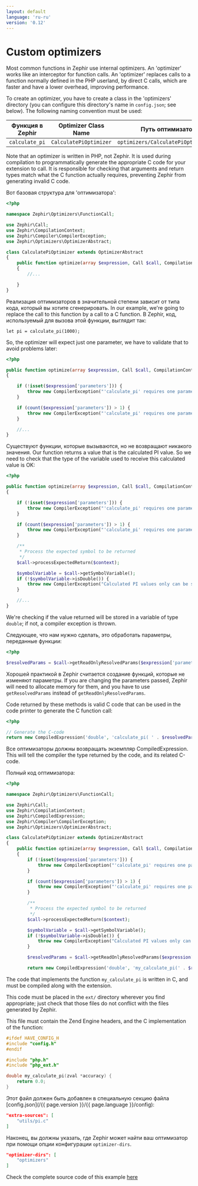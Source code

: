 ```yaml
---
layout: default
language: 'ru-ru'
version: '0.12'
---
```


# Custom optimizers

Most common functions in Zephir use internal optimizers. An 'optimizer' works like an interceptor for function calls. An 'optimizer' replaces calls to a function normally defined in the PHP userland, by direct C calls, which are faster and have a lower overhead, improving performance.

To create an optimizer, you have to create a class in the 'optimizers' directory (you can configure this directory's name in `config.json`; see below). The following naming convention must be used:

| Функция в Zephir | Optimizer Class Name   | Путь оптимизатора                     | Function in C     |
| ---------------- | ---------------------- | ------------------------------------- | ----------------- |
| `calculate_pi`   | `CalculatePiOptimizer` | `optimizers/CalculatePiOptimizer.php` | `my_calculate_pi` |


Note that an optimizer is written in PHP, not Zephir. It is used during compilation to programmatically generate the appropriate C code for your extension to call. It is responsible for checking that arguments and return types match what the C function actually requires, preventing Zephir from generating invalid C code.

Вот базовая структура для 'оптимизатора':

```php
<?php

namespace Zephir\Optimizers\FunctionCall;

use Zephir\Call;
use Zephir\CompilationContext;
use Zephir\Compiler\CompilerException;
use Zephir\Optimizers\OptimizerAbstract;

class CalculatePiOptimizer extends OptimizerAbstract
{
    public function optimize(array $expression, Call $call, CompilationContext $context)
    {
        //...

    }
}
```

Реализация оптимизаторов в значительной степени зависит от типа кода, который вы хотите сгенерировать. In our example, we're going to replace the call to this function by a call to a C function. В Zephir, код, используемый для вызова этой функции, выглядит так:

```zephir
let pi = calculate_pi(1000);
```

So, the optimizer will expect just one parameter, we have to validate that to avoid problems later:

```php
<?php

public function optimize(array $expression, Call $call, CompilationContext $context)
{

    if (!isset($expression['parameters'])) {
        throw new CompilerException("'calculate_pi' requires one parameter", $expression);
    }

    if (count($expression['parameters']) > 1) {
        throw new CompilerException("'calculate_pi' requires one parameter", $expression);
    }

    //...
}
```

Существуют функции, которые вызываются, но не возвращают никакого значения. Our function returns a value that is the calculated PI value. So we need to check that the type of the variable used to receive this calculated value is OK:

```php
<?php

public function optimize(array $expression, Call $call, CompilationContext $context)
{

    if (!isset($expression['parameters'])) {
        throw new CompilerException("'calculate_pi' requires one parameter", $expression);
    }

    if (count($expression['parameters']) > 1) {
        throw new CompilerException("'calculate_pi' requires one parameter", $expression);
    }

    /**
     * Process the expected symbol to be returned
     */
    $call->processExpectedReturn($context);

    $symbolVariable = $call->getSymbolVariable();
    if (!$symbolVariable->isDouble()) {
        throw new CompilerException("Calculated PI values only can be stored in double variables", $expression);
    }

    //...
}
```

We're checking if the value returned will be stored in a variable of type `double`; if not, a compiler exception is thrown.

Следующее, что нам нужно сделать, это обработать параметры, переданные функции:

```php
<?php

$resolvedParams = $call->getReadOnlyResolvedParams($expression['parameters'], $context, $expression);
```

Хорошей практикой в Zephir считается создание функций, которые не изменяют параметры. If you are changing the parameters passed, Zephir will need to allocate memory for them, and you have to use `getResolvedParams` instead of `getReadOnlyResolvedParams`.

Code returned by these methods is valid C code that can be used in the code printer to generate the C function call:

```php
<?php

// Generate the C-code
return new CompiledExpression('double', 'calculate_pi( ' . $resolvedParams[0] . ')', $expression);
```

Все оптимизаторы должны возвращать экземпляр CompiledExpression. This will tell the compiler the type returned by the code, and its related C-code.

Полный код оптимизатора:

```php
<?php

namespace Zephir\Optimizers\FunctionCall;

use Zephir\Call;
use Zephir\CompilationContext;
use Zephir\CompiledExpression;
use Zephir\Compiler\CompilerException;
use Zephir\Optimizers\OptimizerAbstract;

class CalculatePiOptimizer extends OptimizerAbstract
{
    public function optimize(array $expression, Call $call, CompilationContext $context)
    {
        if (!isset($expression['parameters'])) {
            throw new CompilerException("'calculate_pi' requires one parameter", $expression);
        }

        if (count($expression['parameters']) > 1) {
            throw new CompilerException("'calculate_pi' requires one parameter", $expression);
        }

        /**
         * Process the expected symbol to be returned
         */
        $call->processExpectedReturn($context);

        $symbolVariable = $call->getSymbolVariable();
        if (!$symbolVariable->isDouble()) {
            throw new CompilerException("Calculated PI values only can be stored in double variables", $expression);
        }

        $resolvedParams = $call->getReadOnlyResolvedParams($expression['parameters'], $context, $expression);

        return new CompiledExpression('double', 'my_calculate_pi(' . $resolvedParams[0] .  ')', $expression);
```

The code that implements the function `my_calculate_pi` is written in C, and must be compiled along with the extension.

This code must be placed in the `ext/` directory wherever you find appropriate; just check that those files do not conflict with the files generated by Zephir.

This file must contain the Zend Engine headers, and the C implementation of the function:

```c
#ifdef HAVE_CONFIG_H
#include "config.h"
#endif

#include "php.h"
#include "php_ext.h"

double my_calculate_pi(zval *accuracy) {
    return 0.0;
}
```

Этот файл должен быть добавлен в специальную секцию файла [config.json](/{{ page.version }}/{{ page.language }}/config):

```json
"extra-sources": [
    "utils/pi.c"
]
```

Наконец, вы должны указать, где Zephir может найти ваш оптимизатор при помощи опции конфигурации `optimizer-dirs`.

```json
"optimizer-dirs": [
    "optimizers"
]
```

Check the complete source code of this example [here](https://github.com/zephir-lang/zephir-samples/tree/master/ext-optimizers)